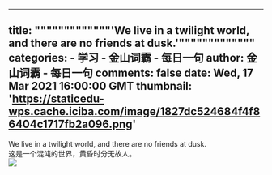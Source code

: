 
---
title: """""""""""""'We live in a twilight world, and there are no friends at dusk.'"""""""""""""
categories: 
    - 学习
    - 金山词霸 - 每日一句
author: 金山词霸 - 每日一句
comments: false
date: Wed, 17 Mar 2021 16:00:00 GMT
thumbnail: 'https://staticedu-wps.cache.iciba.com/image/1827dc524684f4f86404c1717fb2a096.png'
---

<div>   
We live in a twilight world, and there are no friends at dusk.<br>这是一个混沌的世界，黄昏时分无故人。<br><img src="https://staticedu-wps.cache.iciba.com/image/1827dc524684f4f86404c1717fb2a096.png" referrerpolicy="no-referrer">  
</div>
            
